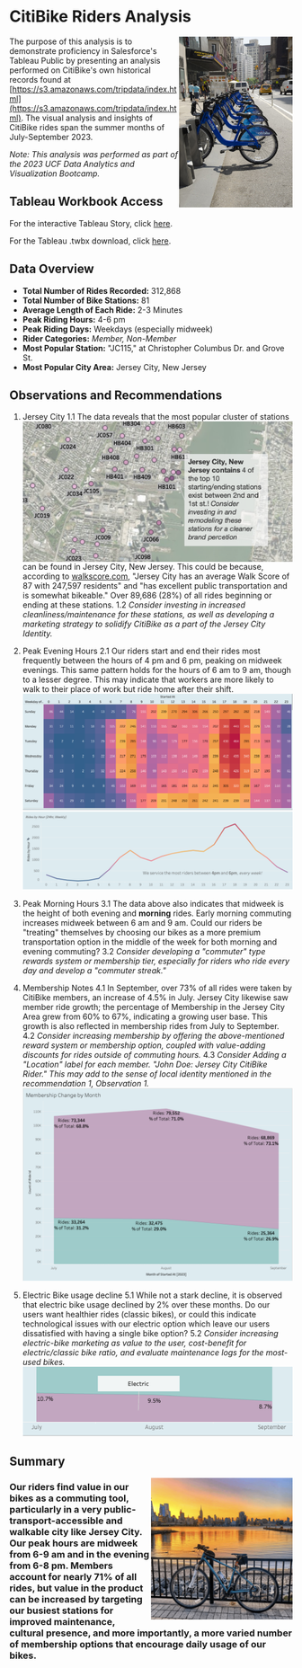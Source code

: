 # CitiBike Riders Analysis

<img align="right" src="images/citi_bikes.jpg" alt="City Bikes" width="40%" height="40%">

The purpose of this analysis is to demonstrate proficiency in Salesforce's Tableau Public by presenting an analysis performed on CitiBike's own historical records found at [https://s3.amazonaws.com/tripdata/index.html](https://s3.amazonaws.com/tripdata/index.html). The visual analysis and insights of CitiBike rides span the summer months of July-September 2023.

*Note:*
*This analysis was performed as part of the 2023 UCF Data Analytics and Visualization Bootcamp.*

## Tableau Workbook Access
For the interactive Tableau Story, click [here](https://public.tableau.com/app/profile/nathan.andrew.tompkins/viz/CitiBike2_16981002014400/Story1?publish=yes).

For the Tableau .twbx download, click [here](citibike_analysis.twbx).

## Data Overview
- **Total Number of Rides Recorded:** 312,868
- **Total Number of Bike Stations:** 81
- **Average Length of Each Ride:** 2-3 Minutes
- **Peak Riding Hours:** 4-6 pm
- **Peak Riding Days:** Weekdays (especially midweek)
- **Rider Categories:** *Member, Non-Member*
- **Most Popular Station:** "JC115," at Christopher Columbus Dr. and Grove St.
- **Most Popular City Area:** Jersey City, New Jersey

## Observations and Recommendations

1. Jersey City
   <img align="right" src="images/jersey_city.png" alt="City Bikes">
   1.1 The data reveals that the most popular cluster of stations can be found in Jersey City, New Jersey. This could be because, according to [walkscore.com](https://www.walkscore.com/NJ/Jersey_City), "Jersey City has an average Walk Score of 87 with 247,597 residents" and "has excellent public transportation and is somewhat bikeable." Over 89,686 (28%) of all rides beginning or ending at these stations.
   1.2 *Consider investing in increased cleanliness/maintenance for these stations, as well as developing a marketing strategy to solidify CitiBike as a part of the Jersey City Identity.* <br>

3. Peak Evening Hours
   2.1 Our riders start and end their rides most frequently between the hours of 4 pm and 6 pm, peaking on midweek evenings. This same pattern holds for the hours of 6 am to 9 am, though to a lesser degree. This may indicate that workers are more likely to walk to their place of work but ride home after their shift.
   ![Hours Heatmap](images/peak_hours.png)
   ![Hours Line Chart](images/peak_hours_line.png)

4. Peak Morning Hours
   3.1 The data above also indicates that midweek is the height of both evening and **morning** rides. Early morning commuting increases midweek between 6 am and 9 am. Could our riders be "treating" themselves by choosing our bikes as a more premium transportation option in the middle of the week for both morning and evening commuting?
   3.2 *Consider developing a "commuter" type rewards system or membership tier, especially for riders who ride every day and develop a "commuter streak."*

5. Membership Notes
   4.1 In September, over 73% of all rides were taken by CitiBike members, an increase of 4.5% in July. Jersey City likewise saw member ride growth; the percentage of Membership in the Jersey City Area grew from 60% to 67%, indicating a growing user base. This growth is also reflected in membership rides from July to September.
   4.2 *Consider increasing membership by offering the above-mentioned reward system or membership option, coupled with value-adding discounts for rides outside of commuting hours.*
   4.3 *Consider Adding a "Location" label for each member. "John Doe: Jersey City CitiBike Rider." This may add to the sense of local identity mentioned in the recommendation 1, Observation 1.*
   ![Membership Change](images/membership_change.png)

6. Electric Bike usage decline
   5.1 While not a stark decline, it is observed that electric bike usage declined by 2% over these months. Do our users want healthier rides (classic bikes), or could this indicate technological issues with our electric option which leave our users dissatisfied with having a single bike option?
   5.2 *Consider increasing electric-bike marketing as value to the user, cost-benefit for electric/classic bike ratio, and evaluate maintenance logs for the most-used bikes.*
   ![Bike Type Usage](images/bike_type_perc.png)

## Summary
<img align="right" src="images/sunset_bike.png" alt="City Bikes" width="50%" height="50%">
<h3>Our riders find value in our bikes as a commuting tool, particularly in a very public-transport-accessible and walkable city like Jersey City. Our peak hours are midweek from 6-9 am and in the evening from 6-8 pm. Members account for nearly 71% of all rides, but value in the product can be increased by targeting our busiest stations for improved maintenance, cultural presence, and more importantly, a more varied number of membership options that encourage daily usage of our bikes.</h3>
